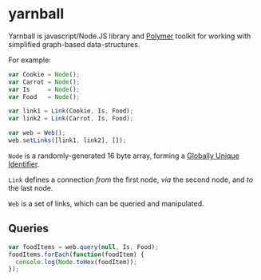 # yarnball

Yarnball is javascript/Node.JS library and [Polymer](https://www.polymer-project.org) toolkit for working with simplified graph-based data-structures.

For example:
```javascript
var Cookie = Node();
var Carrot = Node();
var Is     = Node();
var Food   = Node();

var link1 = Link(Cookie, Is, Food);
var link2 = Link(Carrot, Is, Food);

var web = Web();
web.setLinks([link1, link2], []);
```

```Node``` is a randomly-generated 16 byte array, forming a [Globally Unique Identifier](https://en.wikipedia.org/wiki/Globally_unique_identifier).

```Link``` defines a connection _from_ the first node, _via_ the second node, and _to_ the last node.

```Web``` is a set of links, which can be queried and manipulated.

## Queries

```javascript
var foodItems = web.query(null, Is, Food);
foodItems.forEach(function(foodItem) {
  console.log(Node.toHex(foodItem));
});
```
